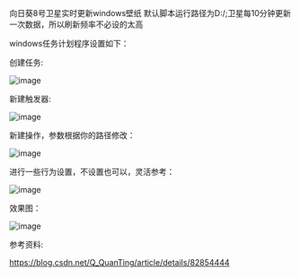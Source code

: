 向日葵8号卫星实时更新windows壁纸
默认脚本运行路径为D:/;卫星每10分钟更新一次数据，所以刷新频率不必设的太高

windows任务计划程序设置如下：

创建任务:

![image](https://github.com/luzheminlulu/himawari8_background/blob/master/images/1.png)

新建触发器:

![image](https://github.com/luzheminlulu/himawari8_background/blob/master/images/2.png)

新建操作，参数根据你的路径修改：

![image](https://github.com/luzheminlulu/himawari8_background/blob/master/images/3.png)

进行一些行为设置，不设置也可以，灵活参考：

![image](https://github.com/luzheminlulu/himawari8_background/blob/master/images/4.png)

效果图：

![image](https://github.com/luzheminlulu/himawari8_background/blob/master/images/5.png)

参考资料:

https://blog.csdn.net/Q_QuanTing/article/details/82854444

